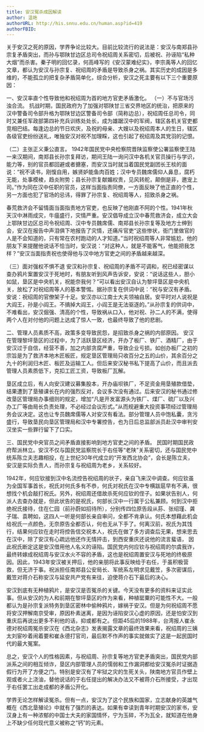 ```yaml
---
title: 安汉冤杀成因解读
author: 温艳
authorURL: http://his.snnu.edu.cn/human.asp?id=419
authorFBID: 
---
```

关于安汉之死的原因，学界争论比较大。目前比较流行的说法是：安汉与南郑县孙宗复矛盾突出，而孙与鄂陕甘边区总司令祝绍周关系密切，后被祝、孙诬陷“私种大烟”而杀害。秦子明的回忆录，何高峰写的《安汉蒙难纪实》，李宗禹等人的回忆文章，都认为安汉与孙宗复、祝绍周的矛盾是导致杀身之祸。其实历史的成因是多维的，不能孤立的把复杂矛盾简单化，综合分析，安汉之死主要有以下三个重要原因：

<!--truncate-->

一、安汉率直个性导致他和祝绍周为首的地方官吏矛盾激化。
（一）不与官场污浊合流。
抗战时期，国民政府为了加强对鄂陕甘三省交界地区的统治，把原来的汉中警备司令部升格为鄂陕甘边区警备司令部（简称边总），祝绍周任总司令，同时又兼任军政部第四补充兵训练处处长，成为雄踞汉中的军阀，辖区各机关官吏都竞相巴结。每逢边总的节日欢庆，及祝的母亲、大嫂以及祝绍周本人的生日，辖区各级官吏纷纷送礼，唯独安汉对祝不加理睬，这也引起了祝绍周及其党羽的记恨。

（二）主张正义秉公直言。
1942年国民党中央检察院晋陕监察使公署监察使王陆一来汉期间，南郑县长孙宗复拜访，期间王陆一询问汉中各机关官员操行与学识，能力等，别的官员都回避或者搪塞，而安汉当时就当着国民党副团长王棪的面说：“祝不读书，刚愎自用，嫉贤妒能鱼肉百姓；汉中专员魏席儒仰人鼻息，腐朽无能，处事模棱，趋炎附势；县长孙宗复献媚权贵，见风转舵，颠倒是非，邀宠上司。”作为同在汉中任职的官员，这样当面指责同僚，一方面反映了他正直的个性，另一方面也犯了官场的忌讳，得罪了孙宗复、祝绍周等人，招致杀身之祸。

春荒救济会不留情面当面指责地方官吏，也反映了他刚直不阿的个性。1941年秋天汉中淋雨成灾，牛瘟盛行，灾情严重。安汉倡导成立汉中春荒救济会，成立大会上鄂陕甘边区总司令祝绍周、汉中专员魏席儒、南郑县长孙宗复等及地方士绅到会，安汉在报告中声泪俱下地报告了灾情，还痛斥官吏“这些惨状，衙门里做官的人是不会知道的，只有常在农村跑动的人才知道。”当时祝绍周等人非常尴尬，他的朋友下来提醒他说话不恰当时，安汉说：“对这种人，就是不能客气，他能把我怎样？”安汉当面指责祝也使得他与汉中地方官吏之间的矛盾越来越深。

（三）面对强权不惧不退
安汉和孙宗复、祝绍周的矛盾不可调和，祝已经密谋以查办鸦片案置安汉于死地时，有朋友听到风声告诉安，安说：“说话这些人，胆小如鼠，垦区是中央机关，祝能奈我何？”可以看出安汉自认为黎坪垦区是中央机关，放松了对祝绍周等人的基本警惕。据孙宗复在供词中说：“祝与安汉有矛盾。安说：祝绍周的官僚架子十足。安汉亦以江南士大夫领袖自居。安平时对人说祝是大阎王，孙是小阎王。不搞掉大阎王，小阎王是无法驱逐的。”从孙宗复的供词中，不难看出，安汉倔强、清高的个性，导致祸从口入，他对祝、孙二人的不满，使得两个人在对付他的问题上达成了惊人一致，也最终导致了他的悲剧。

二、管理人员素质不高，政策多变导致民怨，是招致杀身之祸的内部原因。
安汉在管理黎坪垦区的过程中，为了活跃垦区经济，开办了板厂、铁厂、酒精厂，由于安汉过于自信，经营不善，加之内部贪腐严重，导致企业亏损。如创办板厂之初的宗旨是为了救济本地木匠板匠，规定垦区管理局只收百分之五的山价，其余百分之九十的利润归木匠、板匠及运输工人。但后来安汉秘书私下提高了山价，而且派去管理人员素质低下，克扣工匠工资，导致板厂瓦解。

垦区成立后，有人向安汉建议募集股本，开办庙坝铁厂，不足资金用垦殖款借垫，结果遭到了垦殖课长在内的强烈反对，会议多次没有通过。后来安汉的秘书通过修改垦区管理局办事细则的规定，增加“凡是开发富源头为铁厂、煤厂、硫厂以及兴办工厂等由局长负责处理，不必经过会议形式。”从而规避重大投资事项经过管理局务会议决定。这也让专员魏席儒等人对安汉有看法。部分管理人员中饱私囊，贪污盛行，导致垦民向垦区管理局和汉中专署控告，也为日后总监部派员赴汉中审判安汉坐实一些罪行留下了口实。

三、国民党中央官员之间矛盾直接影响到地方官吏之间的矛盾。
民国时期国民政府帮派林立。安汉不仅与国民党监察院长于右任等“老陕”关系密切，还与国民党中统系陈立夫志趣相投，在上世纪30年代成立的“开发西北协会”，会长是陈立夫，安汉是实际负责人，而孙宗复与祝绍周为老乡，关系较好。

1942年，何应钦接到汉中名流控告祝绍周的状子，亲自飞来汉中调查。何应钦虽为全国军事首长，祝氏对何氏多有不恭，何氏对祝氏在汉中专横跋扈早有不满，很想找个机会敲打祝氏。另外，祝绍周还借故杀死何应钦的侄子。如果状告别人，何派人去查办就是，但此状告的是祝氏，何部长汉中一行属于公私兼顾。何到汉中拒绝祝氏接待，住在仁园（前孙蔚如招待所），分别传四位原告段从荪、张绍瑾、龚子瑞、袁聘如，这四人一听是何部长亲自审问，全都不肯承认。何氏本想藉此机会给祝氏一点颜色，无奈原告全都否认，何也无从下手了。何离汉前，祝氏为其饯行，结果何应钦在走时将控告信交祝本人，祝氏在做了多方调查后无果，想来思去在汉中，除了安汉有心疏远他还作无情抨击，到西安重庆还说他的流言蜚语， 因此祝氏断定这是安汉借用他人名义的诬陷。国民党内何应钦与祝绍周的尔虞我诈，最终转嫁成祝绍周与安汉水火不容的矛盾，这也是祝绍周置安汉与死地的终极原因。因此，1943年安汉被关押后，他的亲朋将此事反映给于右任，于虽积极营救，但无济于事。祝派担任南郑县公安局长、军统系左明求见戴笠，多次密谋后，戴笠对蒋介石称安汉与延安共产党有来往，迫使蒋介石下最后的决心。

安汉到底有无种植鸦片，是安汉是否冤杀的关键。今天没有更多的资料来证实此事。但从安汉的为人和前期在黎坪垦区的作为来看，种植罂粟的可能性不大。一般都认为是孙宗复派特务到垦区密林中偷种鸦片，嫁祸于安汉。但是为何祝绍周不愿将安汉押解南京受审，原因朴素迷离，是因为诬陷安汉心虚的原因，还是怕安汉到重庆后再说出更多不利他的话，抑或都有之。但距45后的1988年，台湾报人崔永德对祝绍周冤杀安汉在《西北杂志》发表揭露文章的最终效果来看，祝绍周的三姨太刘宦吵着闹着要和崔永德打官司，最后默不作声的事实就做实了这是一起民国时代的最大冤案。

总之，安汉个人的性格因素，与祝绍周、孙宗复等地方官吏矛盾突出，国民党内部派系之间的相互倾诈，垦区内部管理人员的懦弱和工作漏洞都给安汉冤杀时证据造假行为开了方便之门。特别是安汉有了牢狱之灾的生死关头，陕南地方官员作壁上观或者火上浇油，替他说话的于右任提出的解决办法又不被蒋介石所接受，才出现于右任罢工出走成都的矛盾公开化。

学界无论怎样解读冤杀。但有一点，安汉为了这个民族和国家，立志献身的英雄气概在《西北垦殖论》中就有了强烈的表达。如果有幸读到青年时期安汉的家书，安汉身上有一种浓郁的中国士大夫的家国情怀，宁为玉碎，不为瓦全，就知道在他身上不缺少任何现代意义被称之“钙”的元素。
